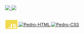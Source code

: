 
<div style="display: inline_block"><br>
    <a href="https://github.com/PedroAlvesDev" >
    <img height="180em" src="https://github-readme-stats.vercel.app/api?username=PedroAlvesDev&show_icons=true&theme=radical&include_all_commits=true"&cache_seconds="21600"/>
    <img height="180em" src="https://github-readme-stats.vercel.app/api/top-langs/?username=PedroAlvesDev&layout=compact&langs_count=16&theme=radical"/>
</div>
    
##

<div>
    <img align="center" alt="Pedro-JS" height="30" width="40" src="https://raw.githubusercontent.com/devicons/devicon/master/icons/javascript/javascript-plain.svg">
    <img align="center" alt="Pedro-HTML" height="30" width="40" src="https://cdn.jsdelivr.net/gh/devicons/devicon@latest/icons/html5/html5-original.svg" />
    <img align="center" alt="Pedro-CSS" height="30" width="40" src="https://cdn.jsdelivr.net/gh/devicons/devicon@latest/icons/css3/css3-original.svg" />
</div>

